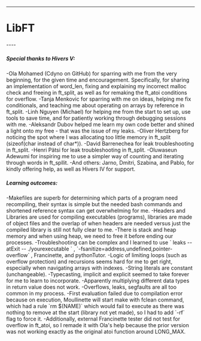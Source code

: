 ----
<h1>LibFT</h1>
----

<h5>Special thanks to Hivers V:</h5>
          -Ola Mohamed (Cdyno on GitHub) for sparring with me from the very beginning, for the given time and encouragement. Specifically, for sharing  an implementation of word_len, fixing and explaining my incorrect malloc check and freeing in ft_split, as well as for remaking the ft_atoi conditions for overflow.
-Tanja Menkovic for sparring with me on ideas, helping me fix conditionals, and teaching me about operating on arrays by reference in ft_split.
-Linh Nguyen (Michael) for helping me from the start to set up, use tools to save time, and for patiently working through debugging sessions with me.
-Aleksandr Dubov helped me learn my own code better and shined a light onto my free - that was the issue of my leaks.
-Oliver Hertzberg for noticing the spot where I was allocating too little memory in ft_split (sizeof(char instead of char*)).
-David Barrenechea for leak troubleshooting in ft_split.
-Henri Pätsi for leak troubleshooting in ft_split.
-Oluwaseun Adewumi for inspiring me to use a simpler way of counting and iterating through words in ft_spllit.
-And others: Jarno, Dmitri, Szabina, and Pablo, for kindly offering help, as well as Hivers IV for support.

<h5>Learning outcomes:</h5>
-Makefiles are superb for determining which parts of a program need recompiling, their syntax is simple but the needed bash commands and shortened reference syntax can get overwhelming for me. 
-Headers and Libraries are used for compiling executables (programs), libraries are made of object files and the overlap of when headers are needed versus just the compiled library is still not fully clear to me.
-There is stack and heap memory and when using heap, we need to free it before ending our processes.
-Troubleshooting can be complex and I learned to use ` leaks --atExit -- ./yourexecutable ` , `-fsanitize=address,undefined,pointer-overflow` , Francinette, and pythonTutor.
-Logic of limiting loops (such as overflow protection) and recursions  seems hard for me to get right, especially when navigating arrays with indexes. 
-String literals are constant (unchangeable).
-Typecasting, implicit and explicit seemed to take forever for me to learn to incorporate. 
-Apparently multiplying different data types in return value does not work.
-Overflows, leaks, segfaults are all too common in my process.
-First evaluation failed due to compilation error because on execution, Moullinette will start make with fclean command, which had a rule `rm $(NAME)` which would fail to execute as there was nothing to remove at the start (library not yet made), so I had to add `-rf` flag to force it. 
-Additionally, external Francinette tester did not test for overflow in ft_atoi, so I remade it with Ola's help because the prior version was not working exactly as the original atoi function around LONG_MAX. 
